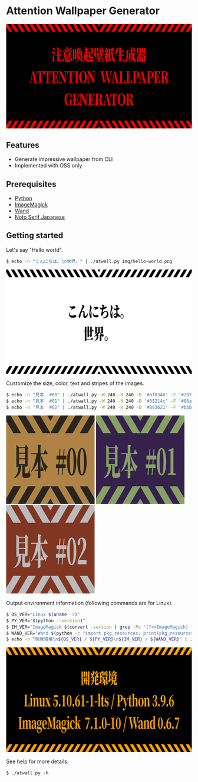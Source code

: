 
# Attention Wallpaper Generator

![](img/atwall.png)

## Features

- Generate impressive wallpaper from CLI
- Implemented with OSS only

## Prerequisites

- [Python](https://www.python.org/)
- [ImageMagick](https://imagemagick.org/)
- [Wand](https://github.com/emcconville/wand)
- [Noto Serif Japanese](https://fonts.google.com/noto/specimen/Noto+Serif+JP)

## Getting started

Let's say "Hello world".

```bash
$ echo -n "こんにちは。\n世界。" | ./atwall.py img/hello-world.png
```

![](img/hello-world.png)

Customize the size, color, text and stripes of the images.

```bash
$ echo -n "見本  #00" | ./atwall.py -W 240 -H 240 -B '#af8346' -F '#29241d' --text-size 96 --text-scale-x 0.5 img/example-00.png
$ echo -n "見本  #01" | ./atwall.py -W 240 -H 240 -B '#35214c' -F '#86a165' --text-size 96 --text-scale-x 0.5 img/example-01.png
$ echo -n "見本  #02" | ./atwall.py -W 240 -H 240 -B '#803621' -F '#bbbbbb' --text-size 96 --text-scale-x 0.5 img/example-02.png
```

![EXAMPLE-01](img/example-00.png)
![EXAMPLE-01](img/example-01.png)
![EXAMPLE-02](img/example-02.png)

Output environment information (following commands are for Linux).

```bash
$ OS_VER="Linux $(uname -r)"
$ PY_VER="$(python --version)"
$ IM_VER="ImageMagick $(convert -version | grep -Po '(?<=ImageMagick) ([0-9.-]+)')"
$ WAND_VER="Wand $(python -c "import pkg_resources; print(pkg_resources.get_distribution('Wand').version)")"
$ echo -n "開発環境\n${OS_VER} / ${PY_VER}\n${IM_VER} / ${WAND_VER}" | ./atwall.py -B black -F orange --text-scale-x 0.6 img/development-envrionment.png
```

![Development Environment](img/development-envrionment.png)

See help for more details.

```
$ ./atwall.py -h
```